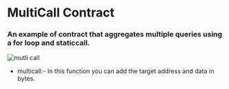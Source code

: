 # MultiCall Contract

### An example of contract that aggregates multiple queries using a for loop and staticcall.


![mutli call](https://user-images.githubusercontent.com/95535448/191831111-009aa4bd-cd33-4a69-9504-6d6003f9ee9b.png)

- multicall:- In this function you can add the target address and  data in bytes.
